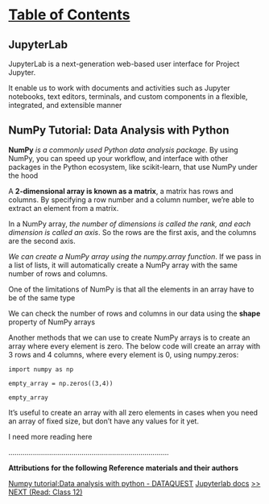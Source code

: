 # [Table of Contents](https://wondwosentsige.github.io/code-401-reading-notes/Home)

## JupyterLab

JupyterLab is a next-generation web-based user interface for Project Jupyter.

It enable us to work with documents and activities such as Jupyter notebooks, text editors, terminals, and custom components in a flexible, integrated, and extensible manner

## NumPy Tutorial: Data Analysis with Python

**NumPy** _is a commonly used Python data analysis package_. By using NumPy, you can speed up your workflow, and interface with other packages in the Python ecosystem, like scikit-learn, that use NumPy under the hood

 A __2-dimensional array is known as a matrix__, a matrix has rows and columns. By specifying a row number and a column number, we’re able to extract an element from a matrix.

 In a NumPy array, *the number of dimensions is called the rank, and each dimension is called an axis*. So the rows are the first axis, and the columns are the second axis.

*We can create a NumPy array using the numpy.array function*. If we pass in a list of lists, it will automatically create a NumPy array with the same number of rows and columns.

One of the limitations of NumPy is that all the elements in an array have to be of the same type

We can check the number of rows and columns in our data using the **shape** property of NumPy arrays

Another methods that we can use to create NumPy arrays is to create an array where every element is zero. The below code will create an array with 3 rows and 4 columns, where every element is 0, using numpy.zeros:

    import numpy as np

    empty_array = np.zeros((3,4))

    empty_array

It’s useful to create an array with all zero elements in cases when you need an array of fixed size, but don’t have any values for it yet.

I need more reading here




















...............................................................................

__Attributions for the following Reference materials and their authors__

[Numpy tutorial:Data analysis with python - DATAQUEST](https://www.dataquest.io/blog/numpy-tutorial-python/)
[Jupyterlab docs](https://jupyterlab.readthedocs.io/en/stable/getting_started/overview.html)
[>> NEXT (Read: Class 12)](https://wondwosentsige.github.io/code-401-reading-note/class-12)
